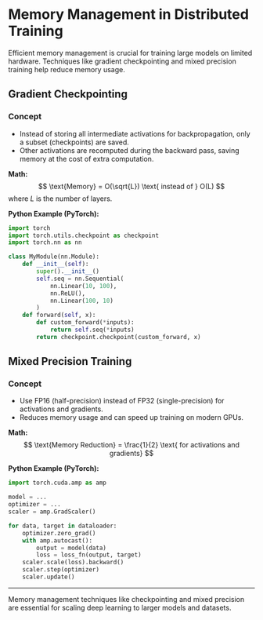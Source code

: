 # Memory Management in Distributed Training

Efficient memory management is crucial for training large models on limited hardware. Techniques like gradient checkpointing and mixed precision training help reduce memory usage.

## Gradient Checkpointing

### Concept
- Instead of storing all intermediate activations for backpropagation, only a subset (checkpoints) are saved.
- Other activations are recomputed during the backward pass, saving memory at the cost of extra computation.

**Math:**
$$
\text{Memory} = O(\sqrt{L}) \text{ instead of } O(L)
$$
where $L$ is the number of layers.

**Python Example (PyTorch):**
```python
import torch
import torch.utils.checkpoint as checkpoint
import torch.nn as nn

class MyModule(nn.Module):
    def __init__(self):
        super().__init__()
        self.seq = nn.Sequential(
            nn.Linear(10, 100),
            nn.ReLU(),
            nn.Linear(100, 10)
        )
    def forward(self, x):
        def custom_forward(*inputs):
            return self.seq(*inputs)
        return checkpoint.checkpoint(custom_forward, x)
```

## Mixed Precision Training

### Concept
- Use FP16 (half-precision) instead of FP32 (single-precision) for activations and gradients.
- Reduces memory usage and can speed up training on modern GPUs.

**Math:**
$$
\text{Memory Reduction} = \frac{1}{2} \text{ for activations and gradients}
$$

**Python Example (PyTorch):**
```python
import torch.cuda.amp as amp

model = ...
optimizer = ...
scaler = amp.GradScaler()

for data, target in dataloader:
    optimizer.zero_grad()
    with amp.autocast():
        output = model(data)
        loss = loss_fn(output, target)
    scaler.scale(loss).backward()
    scaler.step(optimizer)
    scaler.update()
```

---

Memory management techniques like checkpointing and mixed precision are essential for scaling deep learning to larger models and datasets. 